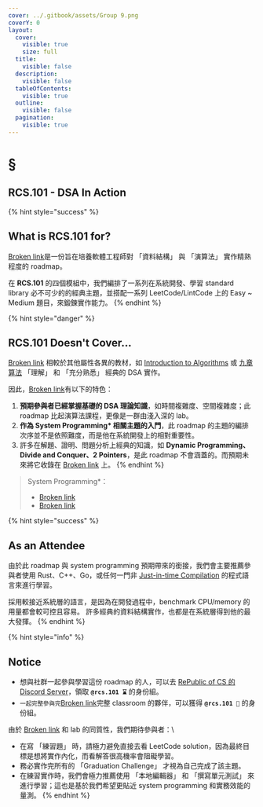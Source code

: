 ```yaml
---
cover: ../.gitbook/assets/Group 9.png
coverY: 0
layout:
  cover:
    visible: true
    size: full
  title:
    visible: false
  description:
    visible: false
  tableOfContents:
    visible: true
  outline:
    visible: false
  pagination:
    visible: true
---
```


# §&#x20;

## RCS.101 - DSA In Action

{% hint style="success" %}
## What is RCS.101 for?

[Broken link](broken-reference "mention")是一份旨在培養軟體工程師對 「資料結構」 與 「演算法」 實作精熟程度的 roadmap。

在 **RCS.101** 的四個模組中，我們編排了一系列在系統開發、學習 standard library 必不可少的的經典主題，並搭配一系列 LeetCode/LintCode 上的 Easy \~ Medium 題目，來鍛鍊實作能力。
{% endhint %}

{% hint style="danger" %}
## RCS.101 Doesn't Cover...

[Broken link](broken-reference "mention") 相較於其他屬性各異的教材，如 [Introduction to Algorithms](https://www.google.com/search?sca\_esv=f917e2823a31333e\&cs=0\&sxsrf=ACQVn0\_S1P6W4zIOOB4PPxATZqsCBEhlNQ:1707816716369\&q=Introduction+to+Algorithms\&stick=H4sIAAAAAAAAAONgVeLUz9U3sEwvMzMwEk7MSc8vyizJyC1WKEmtKEnKz88-xYhQcIqRVz9d39CwJLkqxbKq2BDGLzbPKzPPSc-B8dNys0qSKipSTjFygfSaGlRVFltAOXmmKVmGRjCVSebFRQa5pilI\_ALDipQqqGKTqhxLE0uYZFFVoXG8oQHQGh4Q38gkyyS3ON0cJp1lUpBlmlKW84jxHiO3wMsf94SlrjBOWnPyGuNZRi4Bn\_z84tScyqDUnMSS1JSQfCFRLjbXvJLMkkohbilOLnaQdVkFZUKuXNzBqSUh-b75KZlplUJmQiZcnL6puUmpRcX-aULqXFzO-Tk5qcklmfl5QpJS4lyi-slwAX1YoBUrRRq57bo07RybgyADEAhJBztIaWgJcrG55OcmZuYJipUdUfH9U22vJczFEZJYkZ-Xn1spaP81-jxn2gl7JU5OoB6FnX8u22sxTGBibNq34hAbBwejAIMREwdDFQPPIlYpz7ySovyUUrC1CiX5Co7wmJvAxggAiOO8m9YBAAA\&sa=X\&ved=2ahUKEwifwuCFgaiEAxUPmVYBHbUaBtIQ7fAIegQIABAv) 或 [九章算法](https://www.jiuzhang.com/) 「理解」 和 「充分熟悉」 經典的 DSA 實作。



因此，[Broken link](broken-reference "mention")有以下的特色：



1. **預期參與者已經掌握基礎的 DSA 理論知識**，如時間複雜度、空間複雜度；此 roadmap 比起演算法課程，更像是一群由淺入深的 lab。
2. **作為 System Programming\* 相關主題的入門**，此 roadmap 的主題的編排次序並不是依照難度，而是他在系統開發上的相對重要性。
3. 許多在解題、證明、問題分析上經典的知識，如 **Dynamic Programming、Divide and Conquer、2 Pointers**，是此 roadmap 不會涵蓋的。而預期未來將它收錄在 [Broken link](broken-reference "mention") 上。
{% endhint %}

> System Programming\*：
>
> * [Broken link](broken-reference "mention")
> * [Broken link](broken-reference "mention")

{% hint style="success" %}
## As an Attendee

由於此 roadmap 與 system programming 預期帶來的銜接，我們會主要推薦參與者使用 Rust、C++、Go，或任何一門非 [Just-in-time Compilation](https://zh.wikipedia.org/zh-tw/%E5%8D%B3%E6%99%82%E7%B7%A8%E8%AD%AF) 的程式語言來進行學習。



採用較接近系統層的語言，是因為在開發過程中，benchmark CPU/memory 的用量都會較可控且容易。 許多經典的資料結構實作，也都是在系統層得到他的最大發揮。
{% endhint %}

{% hint style="info" %}
## Notice

* 想與社群一起參與學習這份 roadmap 的人，可以去 [RePublic of CS 的 Discord Server](https://discord.com/invite/cvbU8PYAYx)，領取 **`@rcs.101 ⌛`** 的身份組。
* `一起完整參與完`[Broken link](broken-reference "mention")完整 classroom 的夥伴，可以獲得 **`@rcs.101 🏅`** 的身份組。



由於 [Broken link](broken-reference "mention") 和 lab 的同質性，我們期待參與者：\


* 在寫 「練習題」 時，請極力避免直接去看 LeetCode solution，因為最終目標是想將實作內化，而看解答很高機率會阻礙學習。
* 務必實作完所有的 「Graduation Challenge」 才視為自己完成了該主題。
* 在練習實作時，我們會極力推薦使用 「本地編輯器」 和 「撰寫單元測試」 來進行學習；這也是基於我們希望更貼近 system programming 和實務效能的量測。
{% endhint %}
